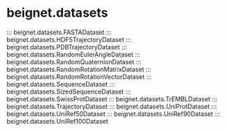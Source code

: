 # beignet.datasets

::: beignet.datasets.FASTADataset
::: beignet.datasets.HDF5TrajectoryDataset
::: beignet.datasets.PDBTrajectoryDataset
::: beignet.datasets.RandomEulerAngleDataset
::: beignet.datasets.RandomQuaternionDataset
::: beignet.datasets.RandomRotationMatrixDataset
::: beignet.datasets.RandomRotationVectorDataset
::: beignet.datasets.SequenceDataset
::: beignet.datasets.SizedSequenceDataset
::: beignet.datasets.SwissProtDataset
::: beignet.datasets.TrEMBLDataset
::: beignet.datasets.TrajectoryDataset
::: beignet.datasets.UniProtDataset
::: beignet.datasets.UniRef50Dataset
::: beignet.datasets.UniRef90Dataset
::: beignet.datasets.UniRef100Dataset
